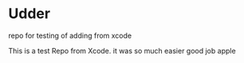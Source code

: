 # Udder
repo for testing of adding from xcode

This is a test Repo from Xcode. it was so much easier good job apple
